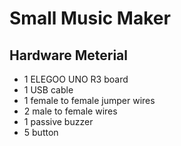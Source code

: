 # Small Music Maker

## Hardware Meterial

- 1 ELEGOO UNO R3 board
- 1 USB cable
- 1 female to female jumper wires
- 2 male to female wires
- 1 passive buzzer
- 5 button
